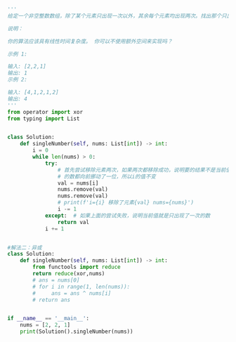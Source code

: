 
<BlogInfo id="926" title="22.只出现一次的数字" author="白日梦想猿" pv=0 read_times=0 pre_cost_time=0分53秒 category="leetcode" tag_list="['leetcode']" create_time="2022.02.05 20:04:10" update_time="2022.04.17 18:31:26" />

```python
'''
给定一个非空整数数组，除了某个元素只出现一次以外，其余每个元素均出现两次。找出那个只出现了一次的元素。

说明：

你的算法应该具有线性时间复杂度。 你可以不使用额外空间来实现吗？

示例 1:

输入: [2,2,1]
输出: 1
示例 2:

输入: [4,1,2,1,2]
输出: 4
'''
from operator import xor
from typing import List


class Solution:
    def singleNumber(self, nums: List[int]) -> int:
        i = 0
        while len(nums) > 0:
            try:
                # 首先尝试移除元素两次，如果两次都移除成功，说明要的结果不是当前值；因为当前值被移走了，相当于后面所有
                # 的数都向前挪动了一位，所以i的值不变
                val = nums[i]
                nums.remove(val)
                nums.remove(val)
                # print(f'i={i} 移除了元素{val} nums={nums}')
                i -= 1
            except:  # 如果上面的尝试失败，说明当前值就是只出现了一次的数
                return val
            i += 1


#解法二：异或
class Solution:
    def singleNumber(self, nums: List[int]) -> int:
        from functools import reduce
        return reduce(xor,nums)
        # ans = nums[0]
        # for i in range(1, len(nums)):
        #     ans = ans ^ nums[i]
        # return ans


if __name__ == '__main__':
    nums = [2, 2, 1]
    print(Solution().singleNumber(nums))

```
